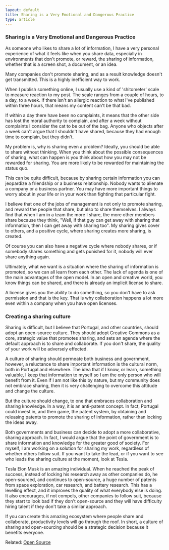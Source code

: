 ```yaml
---
layout: default
title: Sharing is a Very Emotional and Dangerous Practice
type: article
---
```


### Sharing is a Very Emotional and Dangerous Practice

As someone who likes to share a lot of information, I have a very personal experience of what it feels like when you share data, especially in environments that don't promote, or reward, the sharing of information, whether that is a screen shot, a document, or an idea.

Many companies don't promote sharing, and as a result knowledge doesn't get transmitted. This is a highly inefficient way to work.

When I publish something online, I usually use a kind of 'shitometer' scale to measure reaction to my post. The scale ranges from a couple of hours, to a day, to a week. If there isn't an allergic reaction to what I've published within three hours, that means my content can't be that bad. 

If within a day there have been no complaints, it means that the other side has lost the moral authority to complain, and after a week without complaints I consider the cat to be out of the bag. Anyone who objects after a week can't argue that I shouldn't have shared, because they had enough time to complain, but they didn't.

My problem is, why is sharing even a problem? Ideally, you should be able to share without thinking. When you think about the possible consequences of sharing, what can happen is you think about how you may not be rewarded for sharing. You are more likely to be rewarded for maintaining the status quo.

This can be quite difficult, because by sharing certain information you can jeopardize a friendship or a business relationship. Nobody wants to alienate a company or a business partner.  You may have more important things to worry about in your life or in your work than fighting that particular fight.

I believe that one of the jobs of management is not only to promote sharing, and reward the people that share, but also to share themselves. I always find that when I am in a team the more I share, the more other members share because they think, "Well, if that guy can get away with sharing that information, then I can get away with sharing too". My sharing gives cover to others, and a positive cycle, where sharing creates more sharing, is created.

Of course you can also have a negative cycle where nobody shares, or if somebody shares something and gets punished for it, nobody will ever share anything again.

Ultimately, what we want is a situation where the sharing of information is promoted, so we can all learn from each other. The lack of agenda is one of the main advantages of the open model. In an open and creative world, you know things can be shared, and there is already an implicit license to share. 

A license gives you the ability to do something, so you don't have to ask permission and that is the key. That is why collaboration happens a lot more even within a company when you have open licenses.

### Creating a sharing culture

Sharing is difficult, but I believe that Portugal, and other countries, should adopt an open-source culture. They should adopt Creative Commons as a core, strategic value that promotes sharing, and sets an agenda where the default approach is to share and collaborate. If you don't share, the quality of your work will be adversely effected.

A culture of sharing should permeate both business and government, however, a reluctance to share important information is the cultural norm, both in Portugal and elsewhere. The idea that if I know, or learn, something valuable, I keep that information to myself so I am the only person who will benefit from it. Even if I am not like this by nature, but my community does not embrace sharing, then it is very challenging to overcome this attitude and change the culture. 

But the culture should change, to one that embraces collaboration and sharing knowledge. In a way, it is an anti-patent concept. In fact, Portugal could invest in, and then game, the patent system, by obtaining and releasing patents to promote the sharing of information, rather than locking the ideas away.

Both governments and business can decide to adopt a more collaborative, sharing approach. In fact, I would argue that the point of government is to share information and knowledge for the greater good of society.  For myself, I am working on a solution for sharing my work, regardless of whether others follow suit.  If you want to take the lead, or if you want to see who leads the sharing culture at the moment, look at Tesla.

Tesla Elon Musk is an amazing individual. When he reached the peak of success, instead of locking his research away as other companies do, he open-sourced, and continues to open-source, a huge number of patents from space exploration, car research, and battery research. This has a levelling effect, and it improves the quality of what everybody else is doing. It also encourages, if not compels, other companies to follow suit, because they start to look bad if they don't open-source and they will have difficulty hiring talent if they don't take a similar approach.

If you can create this amazing ecosystem where people share and collaborate, productivity levels will go through the roof. In short, a culture of sharing and open-sourcing should be a strategic decision because it benefits everyone. 

Related: [Open Source](Open-Source.md)


